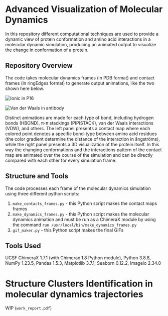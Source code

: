# Advanced Visualization of Molecular Dynamics

In this repository different computational techniques are used to provide a dynamic view of protein conformation and amino acid interactions in a molecular dynamic simulation, producing an animated output to visualize the change in conformation of a protein.

## Repository Overview

The code takes molecular dynamics frames (in PDB format) and contact frames (in ringEdges format) to generate output animations, like the two shown here below.

![Ionic in P16](https://github.com/riccaran/structural_bioinformatics/blob/main/output/p16/animations/p16_IONIC.gif)

![Van der Waals in antibody](https://github.com/riccaran/structural_bioinformatics/blob/main/output/antibody/animations/antibody_VDW.gif)

Distinct animations are made for each type of bond, including hydrogen bonds (HBOND), π-π stackings (PIPISTACK), van der Waals interactions (VDW), and others. The left panel presents a contact map where each colored point denotes a specific bond-type between amino acid residues (the color gradient determine the distance of the interaction in ångströms), while the right panel presents a 3D visualization of the protein itself. In this way the changing conformations and the interactions pattern of the contact map are animated over the course of the simulation and can be directly compared with each other for every simulation frame.

## Structure and Tools

The code processes each frame of the molecular dynamics simulation using three different python scripts:
1. `make_contacts_frames.py` - this Python script makes the contact maps frames
2. `make_dynamics_frames.py` - this Python script makes the molecular dynamics animation and must be run as a ChimeraX module by using the command `run /usr/local/bin/make_dynamics_frames.py`
3. `gif_maker.py` - this Python script makes the final GIFs

## Tools Used

UCSF ChimeraX 1.7.1 (with Chimerax 1.8 Python module), Python 3.8.8, NumPy 1.23.5, Pandas 1.5.3, Matplotlib 3.7.1, Seaborn 0.12.2, Imageio 2.34.0

# Structure Clusters Identification in molecular dynamics trajectories
WIP (`work_report.pdf`)
